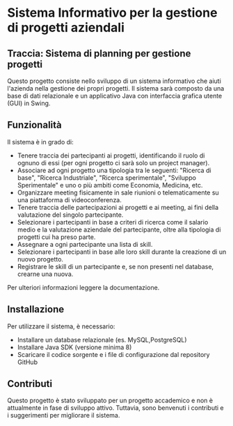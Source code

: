 # Sistema Informativo per la gestione di progetti aziendali

## Traccia: Sistema di planning per gestione progetti

Questo progetto consiste nello sviluppo di un sistema informativo che aiuti l'azienda nella gestione dei propri progetti. Il sistema sarà composto da una base di dati relazionale e un applicativo Java con interfaccia grafica utente (GUI) in Swing.

## Funzionalità

Il sistema è in grado di:

- Tenere traccia dei partecipanti ai progetti, identificando il ruolo di ognuno di essi (per ogni progetto ci sarà solo un project manager).
- Associare ad ogni progetto una tipologia tra le seguenti: "Ricerca di base", "Ricerca Industriale", "Ricerca sperimentale", "Sviluppo Sperimentale" e uno o più ambiti come Economia, Medicina, etc.
- Organizzare meeting fisicamente in sale riunioni o telematicamente su una piattaforma di videoconferenza.
- Tenere traccia delle partecipazioni ai progetti e ai meeting, ai fini della valutazione del singolo partecipante.
- Selezionare i partecipanti in base a criteri di ricerca come il salario medio e la valutazione aziendale del partecipante, oltre alla tipologia di progetti cui ha preso parte.
- Assegnare a ogni partecipante una lista di skill.
- Selezionare i partecipanti in base alle loro skill durante la creazione di un nuovo progetto.
- Registrare le skill di un partecipante e, se non presenti nel database, crearne una nuova.

Per ulteriori informazioni leggere la documentazione.

## Installazione
Per utilizzare il sistema, è necessario:

- Installare un database relazionale (es. MySQL,PostgreSQL)
- Installare Java SDK (versione minima 8)
- Scaricare il codice sorgente e i file di configurazione dal repository GitHub

## Contributi

Questo progetto è stato sviluppato per un progetto accademico e non è attualmente in fase di sviluppo attivo. Tuttavia, sono benvenuti i contributi e i suggerimenti per migliorare il sistema.
